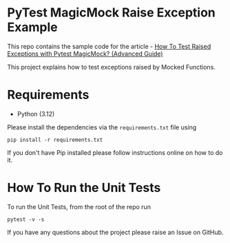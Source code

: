 # PyTest MagicMock Raise Exception Example

This repo contains the sample code for the article - [How To Test Raised Exceptions with Pytest MagicMock? (Advanced Guide)](https://pytest-with-eric.com/mocking/python-magicmock-raise-exception/) 

This project explains how to test exceptions raised by Mocked Functions.

# Requirements
* Python (3.12)

Please install the dependencies via the `requirements.txt` file using 
```commandline
pip install -r requirements.txt
```
If you don't have Pip installed please follow instructions online on how to do it.

# How To Run the Unit Tests
To run the Unit Tests, from the root of the repo run
```commandline
pytest -v -s
```

If you have any questions about the project please raise an Issue on GitHub. 